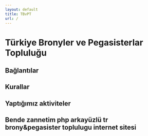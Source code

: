 ```yaml
---
layout: default
title: TBvPT
url: /
---
```


# Türkiye Bronyler ve Pegasisterlar Topluluğu

## Bağlantılar

## Kurallar

## Yaptığımız aktiviteler

## Bende zannetim php arkayüzlü tr brony&pegasister toplulugu internet sitesi
